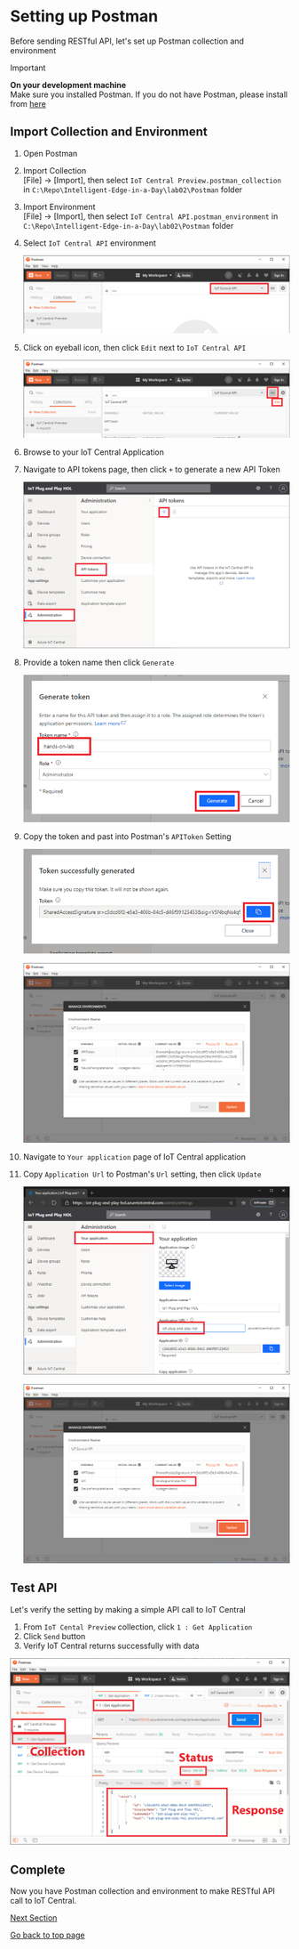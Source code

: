 # Setting up Postman

Before sending RESTful API, let's set up Postman collection and environment

> [!IMPORTANT]  
> **On your development machine**  
> Make sure you installed Postman.  If you do not have Postman, please install from [here](https://www.postman.com/downloads/)

## Import Collection and Environment

1. Open Postman
1. Import Collection  
    [File] -> [Import], then select `IoT Central Preview.postman_collection` in `C:\Repo\Intelligent-Edge-in-a-Day\lab02\Postman` folder
1. Import Environment  
    [File] -> [Import], then select `IoT Central API.postman_environment` in `C:\Repo\Intelligent-Edge-in-a-Day\lab02\Postman` folder

1. Select `IoT Central API` environment  

    ![postman-00](media/postman-00.png)

1. Click on eyeball icon, then click `Edit` next to `IoT Central API`  

    ![postman-01](media/postman-01.png)

1. Browse to your IoT Central Application
1. Navigate to API tokens page, then click `+` to generate a new API Token  

    ![iotc-20](media/iotc-20.png)

1. Provide a token name then click `Generate`  

    ![iotc-21](media/iotc-21.png)

1. Copy the token and past into Postman's `APIToken` Setting  

    ![iotc-22](media/iotc-22.png)

    ![postman-02](media/postman-02.png)

1. Navigate to `Your application` page of IoT Central application  
1. Copy `Application Url` to Postman's `Url` setting, then click `Update`

    ![iotc-23](media/iotc-23.png)

    ![postman-03](media/postman-03.png)

## Test API

Let's verify the setting by making a simple API call to IoT Central

1. From `IoT Cental Preview` collection, click `1 : Get Application`
1. Click `Send` button
1. Verify IoT Central returns successfully with data

![postman-04](media/postman-04.png)

## Complete

Now you have Postman collection and environment to make RESTful API call to IoT Central.

[Next Section](IoT-PnP-DeviceIdentity-API.md)

[Go back to top page](readme.md)
